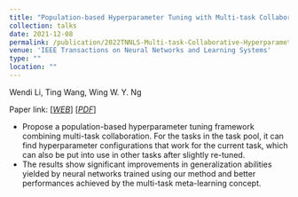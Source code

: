 ```yaml
---
title: "Population-based Hyperparameter Tuning with Multi-task Collaboration"
collection: talks
date: 2021-12-08
permalink: /publication/2022TNNLS-Multi-task-Collaborative-Hyperparameter-Tuning
venue: 'IEEE Transactions on Neural Networks and Learning Systems'
type: ""
location: ""
---
```

Wendi Li, Ting Wang, Wing W. Y. Ng

Paper link: [[*WEB*](https://ieeexplore.ieee.org/document/9642431/)]
[[*PDF*](https://wendili-cs.github.io/files/PHTMC_TNNLS.pdf)]

* Propose a population-based hyperparameter tuning framework combining multi-task collaboration. For the tasks in the task pool, it can find hyperparameter configurations that work for the current task, which can also be put into use in other tasks after slightly re-tuned.
* The results show significant improvements in generalization abilities yielded by neural networks trained using our method and better performances achieved by the multi-task meta-learning concept.

